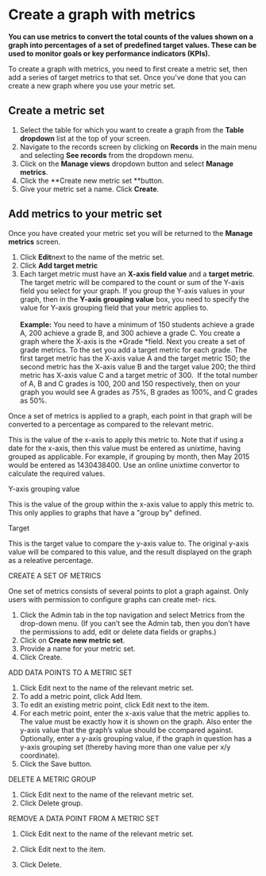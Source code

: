 

# Create a graph with metrics

**You can use metrics to convert the total counts of the values shown on a graph into percentages of a set of predefined target values. These can be used to monitor goals or key performance indicators (KPIs).&nbsp;**

To create a graph with metrics, you need to first create a metric set, then add a series of target metrics to that set. Once you've done that you can create a new graph where you use your metric set.&nbsp;

## Create a metric set

1. Select the table for which you want to create a graph from the&nbsp;**Table dropdown** list at the top of your screen.
2. Navigate to the records screen by clicking on **Records** in the main menu and selecting **See records**&nbsp;from the dropdown menu.&nbsp;
3. Click on the&nbsp;**Manage views**&nbsp;dropdown button and select&nbsp;**Manage metrics**.
4. Click the&nbsp;**Create new metric set&nbsp;**button.
5. Give your metric set a name. Click **Create**.

## Add metrics to your metric set

Once you have created your metric set you will be returned to the **Manage metrics** screen.&nbsp;

1. Click **Edit**next to the name of the metric set.&nbsp;
2. Click **Add target metric**
3. Each target metric must have an **X-axis field value** and a **target metric**. The target metric will be compared to the count or sum of the Y-axis field you select for your graph. If you group the Y-axis values in your graph, then in the **Y-axis grouping value** box, you need to specify the value for Y-axis grouping field that your metric applies to.&nbsp;
   <br>
   <br>**Example:** You need to have a minimum of 150 students achieve a grade A, 200 achieve a grade B, and 300 achieve a grade C. You create a graph where the X-axis is the *Grade&nbsp;*field. Next you create a set of grade metrics. To the set you add a target metric for each grade. The first target metric has the X-axis value A and the target metric 150; the second metric has the X-axis value B and the target value 200; the third metric has X-axis value C and a target metric of 300. &nbsp;If the total number of A, B and C grades is 100, 200 and 150 respectively, then on your graph you would see A grades as 75%, B grades as 100%, and C grades as 50%.&nbsp;

Once a set of metrics is applied to a graph, each point in that graph will be converted to a percentage as compared to the relevant metric.

This is the value of the x-axis to apply this metric to. Note that if using a date for the x-axis, then this value must be entered as unixtime, having grouped as applicable. For example, if grouping by month, then May 2015 would be entered as 1430438400. Use an online unixtime convertor to calculate the required values.

Y-axis grouping value

This is the value of the group within the x-axis value to apply this metric to. This only applies to graphs that have a "group by" defined.

Target

This is the target value to compare the y-axis value to. The original y-axis value will be compared to this value, and the result displayed on the graph as a releative percentage.

CREATE A SET OF METRICS

One set of metrics consists of several points to plot a graph against. Only users with permission to configure graphs can create met- rics.

1. Click the Admin tab in the top navigation and select Metrics from the drop-down menu. (If you can’t see the Admin tab, then you don’t have the permissions to add, edit or delete data fields or graphs.)
2. Click on **Create new metric set**.
3. Provide a name for your metric set.
4. Click Create.

ADD DATA POINTS TO A METRIC SET

1. Click Edit next to the name of the relevant metric set.
2. To add a metric point, click Add Item.
3. To edit an existing metric point, click Edit next to the item.
4. For each metric point, enter the x-axis value that the metric applies to. The value must be exactly how it is shown on the graph. Also enter the y-axis value that the graph’s value should be ccompared against. Optionally, enter a y-axis grouping value, if the graph in question has a y-axis grouping set (thereby having more than one value per x/y coordinate).
5. Click the Save button.

DELETE A METRIC GROUP

1. Click Edit next to the name of the relevant metric set.
2. Click Delete group.

REMOVE A DATA POINT FROM A METRIC SET

1. Click Edit next to the name of the relevant metric set.

2. Click Edit next to the item.
3. Click Delete.
